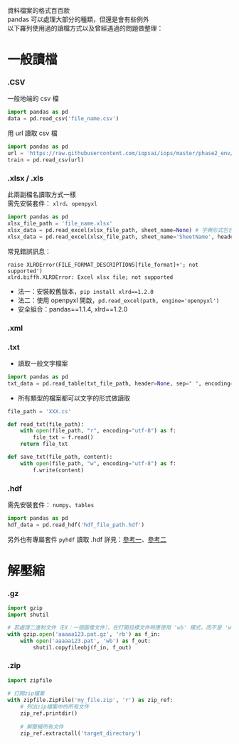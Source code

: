 資料檔案的格式百百款  
pandas 可以處理大部分的種類，但還是會有些例外    
以下羅列使用過的讀檔方式以及曾經遇過的問題做整理：  
# 一般讀檔
### .CSV
一般地端的 csv 檔
```python
import pandas as pd
data = pd.read_csv('file_name.csv')
```
用 url 讀取 csv 檔
```python
import pandas as pd
url = 'https://raw.githubusercontent.com/iopsai/iops/master/phase2_env/large_train.csv'
train = pd.read_csv(url)
```
### .xlsx / .xls
此兩副檔名讀取方式一樣  
需先安裝套件： `xlrd`、`openpyxl`
```python
import pandas as pd
xlsx_file_path = 'file_name.xlsx'
xlsx_data = pd.read_excel(xlsx_file_path, sheet_name=None) # 字典形式包含所有 sheet
xlsx_data = pd.read_excel(xlsx_file_path, sheet_name='SheetName', header=[3,4,5]) # 指定讀的 sheet，以及指定當欄位的列數
```
常見錯誤訊息：  
```
raise XLRDError(FILE_FORMAT_DESCRIPTIONS[file_format]+'; not supported')
xlrd.biffh.XLRDError: Excel xlsx file; not supported
```
* 法一：安裝較舊版本，`pip install xlrd==1.2.0`
* 法二：使用 openpyxl 開啟，`pd.read_excel(path, engine='openpyxl')`
* 安全組合：pandas==1.1.4, xlrd==1.2.0

### .xml
### .txt
* 讀取一般文字檔案
```python
import pandas as pd
txt_data = pd.read_table(txt_file_path, header=None, sep=" ", encoding='utf-8') # sep 根據檔案區分欄列間的標號做選填
```
* 所有類型的檔案都可以文字的形式做讀取
```python
file_path = 'XXX.cs'

def read_txt(file_path):
    with open(file_path, "r", encoding="utf-8") as f:
        file_txt = f.read()
    return file_txt

def save_txt(file_path, content):
    with open(file_path, "w", encoding="utf-8") as f:
        f.write(content)
```
### .hdf
需先安裝套件： `numpy`、`tables`
```python
import pandas as pd
hdf_data = pd.read_hdf('hdf_file_path.hdf')
```
另外也有專屬套件 `pyhdf` 讀取 .hdf
詳見：[參考一](https://blog.csdn.net/lly1122334/article/details/102493134)、[參考二](https://moonbooks.org/Articles/How-to-read-a-MODIS-HDF-file-using-python-/)

# 解壓縮
### .gz
```python
import gzip  
import shutil  

# 若處理二進制文件（EX：一個圖像文件），在打開目標文件時應使用 'wb' 模式，而不是 'w' 模式
with gzip.open('aaaaa123.pat.gz', 'rb') as f_in:  
    with open('aaaaa123.pat', 'wb') as f_out:  
        shutil.copyfileobj(f_in, f_out) 
```

### .zip
```python
import zipfile  
  
# 打開zip檔案  
with zipfile.ZipFile('my_file.zip', 'r') as zip_ref:  
    # 列出zip檔案中的所有文件  
    zip_ref.printdir()  
  
    # 解壓縮所有文件  
    zip_ref.extractall('target_directory')
```
